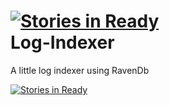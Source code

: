 [![Stories in Ready](https://badge.waffle.io/JuanjoFuchs/Log-Indexer.png?label=ready)](https://waffle.io/JuanjoFuchs/Log-Indexer)  
Log-Indexer
===========

A little log indexer using RavenDb

[![Stories in Ready](https://badge.waffle.io/JuanjoFuchs/Log-Indexer.png)](http://waffle.io/JuanjoFuchs/Log-Indexer) 
